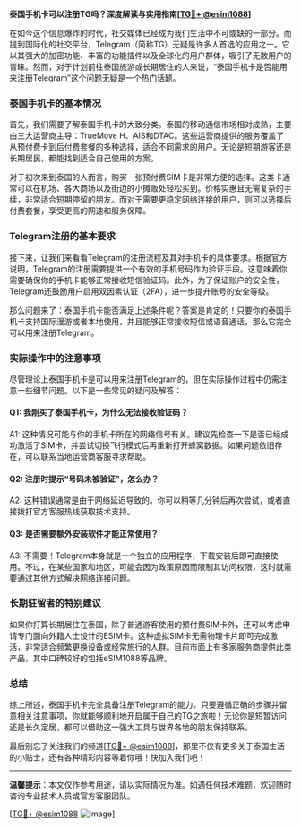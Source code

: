 **泰国手机卡可以注册TG吗？深度解读与实用指南[[TG💪+ @esim1088](https://t.me/s/esim1088)]**

在如今这个信息爆炸的时代，社交媒体已经成为我们生活中不可或缺的一部分。而提到国际化的社交平台，Telegram（简称TG）无疑是许多人首选的应用之一。它以其强大的加密功能、丰富的功能插件以及全球化的用户群体，吸引了无数用户的青睐。然而，对于计划前往泰国旅游或长期居住的人来说，“泰国手机卡是否能用来注册Telegram”这个问题无疑是一个热门话题。

### 泰国手机卡的基本情况

首先，我们需要了解泰国手机卡的大致分类。泰国的移动通信市场相对成熟，主要由三大运营商主导：TrueMove H、AIS和DTAC。这些运营商提供的服务覆盖了从预付费卡到后付费套餐的多种选择，适合不同需求的用户。无论是短期游客还是长期居民，都能找到适合自己使用的方案。

对于初次来到泰国的人而言，购买一张预付费SIM卡是非常方便的选择。这类卡通常可以在机场、各大商场以及街边的小摊贩处轻松买到。价格实惠且无需复杂的手续，非常适合短期停留的朋友。而对于需要更稳定网络连接的用户，则可以选择后付费套餐，享受更高的网速和服务保障。

### Telegram注册的基本要求

接下来，让我们来看看Telegram的注册流程及其对手机卡的具体要求。根据官方说明，Telegram的注册需要提供一个有效的手机号码作为验证手段。这意味着你需要确保你的手机卡能够正常接收短信验证码。此外，为了保证账户的安全性，Telegram还鼓励用户启用双因素认证（2FA），进一步提升账号的安全等级。

那么问题来了：泰国手机卡能否满足上述条件呢？答案是肯定的！只要你的泰国手机卡支持国际漫游或者本地使用，并且能够正常接收短信或语音通话，那么它完全可以用来注册Telegram。

### 实际操作中的注意事项

尽管理论上泰国手机卡是可以用来注册Telegram的，但在实际操作过程中仍需注意一些细节问题。以下是一些常见的疑问及解答：

#### Q1: 我刚买了泰国手机卡，为什么无法接收验证码？
A1: 这种情况可能与你的手机卡所在的网络信号有关。建议先检查一下是否已经成功激活了SIM卡，并尝试切换飞行模式后再重新打开蜂窝数据。如果问题依旧存在，可以联系当地运营商客服寻求帮助。

#### Q2: 注册时提示“号码未被验证”，怎么办？
A2: 这种错误通常是由于网络延迟导致的。你可以稍等几分钟后再次尝试，或者直接拨打官方客服热线获取技术支持。

#### Q3: 是否需要额外安装软件才能正常使用？
A3: 不需要！Telegram本身就是一个独立的应用程序，下载安装后即可直接使用。不过，在某些国家和地区，可能会因为政策原因而限制其访问权限，这时就需要通过其他方式解决网络连接问题。

### 长期驻留者的特别建议

如果你打算长期居住在泰国，除了普通游客使用的预付费SIM卡外，还可以考虑申请专门面向外籍人士设计的ESIM卡。这种虚拟SIM卡无需物理卡片即可完成激活，非常适合频繁更换设备或经常旅行的人群。目前市面上有多家服务商提供此类产品，其中口碑较好的包括eSIM1088等品牌。

### 总结

综上所述，泰国手机卡完全具备注册Telegram的能力。只要遵循正确的步骤并留意相关注意事项，你就能够顺利地开启属于自己的TG之旅啦！无论你是短暂访问还是长久定居，都可以借助这一强大工具与世界各地的朋友保持联系。

最后别忘了关注我们的频道[[TG💪+ @esim1088](https://t.me/s/esim1088)]，那里不仅有更多关于泰国生活的小贴士，还有各种精彩内容等着你哦！快加入我们吧！

---

**温馨提示**：本文仅作参考用途，请以实际情况为准。如遇任何技术难题，欢迎随时咨询专业技术人员或官方客服团队。

[[TG💪+ @esim1088](https://t.me/s/esim1088) ![Image](https://i.postimg.cc/4NQfJmqS/Snipaste-2025-05-13-00-14-12.png)]
